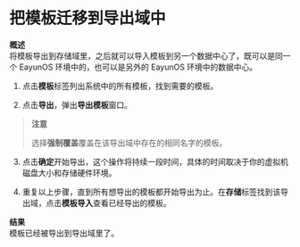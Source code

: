 # 把模板迁移到导出域中

**概述**<br/>
将模板导出到存储域里，之后就可以导入模板到另一个数据中心了，既可以是同一个
EayunOS 环境中的，也可以是另外的 EayunOS 环境中的数据中心。

1. 点击**模板**标签列出系统中的所有模板，找到需要的模板。

2. 点击**导出**，弹出**导出模板**窗口。

 > **注意**
>
> 选择**强制覆盖**覆盖在该导出域中存在的相同名字的模板。

3. 点击**确定**开始导出，这个操作将持续一段时间，具体的时间取决于你的虚拟机磁盘大小和存储硬件环境。

4. 重复以上步骤，直到所有想导出的模板都开始导出为止。在**存储**标签找到该导出域，点击**模板导入**查看已经导出的模板。

**结果**<br/>
模板已经被导出到导出域里了。
